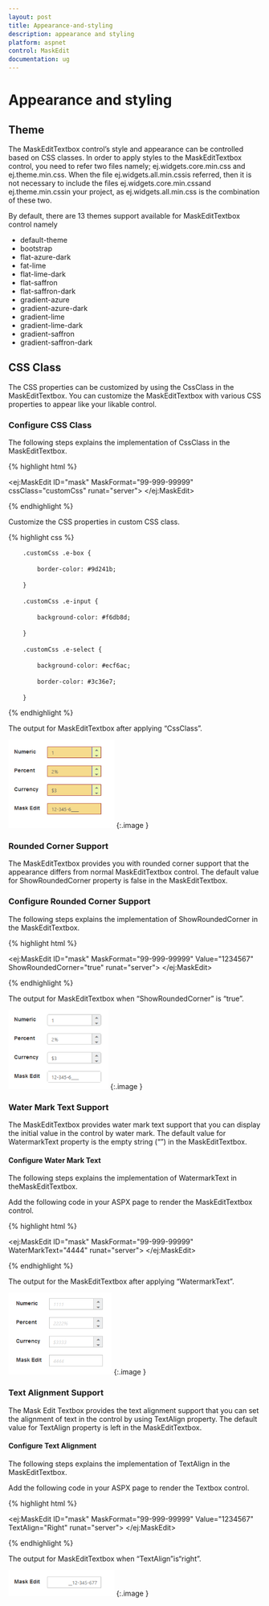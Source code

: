 ```yaml
---
layout: post
title: Appearance-and-styling
description: appearance and styling
platform: aspnet
control: MaskEdit
documentation: ug
---
```


# Appearance and styling

## Theme

The MaskEditTextbox control’s style and appearance can be controlled based on CSS classes. In order to apply styles to the MaskEditTextbox control, you need to refer two files namely; ej.widgets.core.min.css and ej.theme.min.css. When the file ej.widgets.all.min.cssis referred, then it is not necessary to include the files ej.widgets.core.min.cssand ej.theme.min.cssin your project, as ej.widgets.all.min.css is the combination of these two. 

By default, there are 13 themes support available for MaskEditTextbox control namely

* default-theme
* bootstrap
* flat-azure-dark
* fat-lime
* flat-lime-dark
* flat-saffron
* flat-saffron-dark
* gradient-azure
* gradient-azure-dark
* gradient-lime
* gradient-lime-dark
* gradient-saffron
* gradient-saffron-dark



## CSS Class

The CSS properties can be customized by using the CssClass in the MaskEditTextbox. You can customize the MaskEditTextbox with various CSS properties to appear like your likable control.

### Configure CSS Class

The following steps explains the implementation of CssClass in the MaskEditTextbox.



{% highlight html %}

<ej:MaskEdit ID="mask" MaskFormat="99-999-99999" cssClass="customCss" runat="server"> </ej:MaskEdit>



{% endhighlight %}



Customize the CSS properties in custom CSS class.

{% highlight css %}



        .customCss .e-box {

            border-color: #9d241b;

        }

        .customCss .e-input {

            background-color: #f6db8d;            

        }

        .customCss .e-select {

            background-color: #ecf6ac;

            border-color: #3c36e7;

        }





{% endhighlight %}



The output for MaskEditTextbox after applying “CssClass”.

![C:/Users/giftline.jebamani/Desktop/aa.png](Appearance-and-styling_images/Appearance-and-styling_img1.png)
{:.image }




### Rounded Corner Support

The MaskEditTextbox provides you with rounded corner support that the appearance differs from normal MaskEditTextbox control. The default value for ShowRoundedCorner property is false in the MaskEditTextbox.

### Configure Rounded Corner Support

The following steps explains the implementation of ShowRoundedCorner in the MaskEditTextbox.

{% highlight html %}



<ej:MaskEdit ID="mask" MaskFormat="99-999-99999"  Value="1234567" ShowRoundedCorner="true" runat="server"> </ej:MaskEdit>





{% endhighlight %}



The output for MaskEditTextbox when “ShowRoundedCorner” is “true”.

![C:/Users/giftline.jebamani/Desktop/bb.png](Appearance-and-styling_images/Appearance-and-styling_img2.png)
{:.image }

### Water Mark Text Support

The MaskEditTextbox provides water mark text support that you can display the initial value in the control by water mark. The default value for WatermarkText property is the empty string (“”) in the MaskEditTextbox.

#### Configure Water Mark Text

The following steps explains the implementation of WatermarkText in theMaskEditTextbox.

Add the following code in your ASPX page to render the MaskEditTextbox control.

{% highlight html %}



<ej:MaskEdit ID="mask" MaskFormat="99-999-99999" WaterMarkText="4444" runat="server"> </ej:MaskEdit>





{% endhighlight %}



The output for the MaskEditTextbox after applying “WatermarkText”.

![C:/Users/giftline.jebamani/Desktop/cc.png](Appearance-and-styling_images/Appearance-and-styling_img3.png) 
{:.image }


### Text Alignment Support

The Mask Edit Textbox provides the text alignment support that you can set the alignment of text in the control by using TextAlign property. The default value for TextAlign property is left in the MaskEditTextbox.

#### Configure Text Alignment

The following steps explains the implementation of TextAlign in the MaskEditTextbox.

Add the following code in your ASPX page to render the Textbox control.

{% highlight html %}

<ej:MaskEdit ID="mask" MaskFormat="99-999-99999" Value="1234567" TextAlign="Right" runat="server"> </ej:MaskEdit>





{% endhighlight %}



The output for MaskEditTextbox when “TextAlign”is“right”.

![C:/Users/giftline.jebamani/Desktop/dd.png](Appearance-and-styling_images/Appearance-and-styling_img4.png) 
{:.image }


